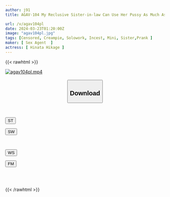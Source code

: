 ```yaml
---
author: j91
title: AGAV-104 My Reclusive Sister-in-law Can Use Her Pussy As Much As She Wants In Exchange For Running Errands For Her. Hikage Hinata

url: /v/agav104pl
date: 2024-03-23T01:20:00Z
image: "agav104pl.jpg"
tags: [Censored, Creampie, Solowork, Incest, Mini, Sister,Prank	]
maker: [ Sex Agent  ]
actress: [ Hinata Hikage ]
---
```



{{< rawhtml >}}

<div class="video" data-videoid="AXmrLyjQvGUXYZy">
    <a href="javascript:;">
        <img src="/v/agav104pl/agav104pl.jpg" width="WIDTH" height="HEIGHT" alt="agav104pl.mp4" loading="lazy">
    </a>
</div>

<script type="text/javascript" src="https://j91.asia/asset/on-demand-st.js"></script>

<br>
  <link rel="stylesheet" href="https://j91.asia/asset/bs5.css">
  
  <center>
  <button class="btn btn-primary" type="button" data-bs-toggle="collapse" data-bs-target=".multi-collapse" aria-expanded="false" aria-controls="multiCollapseExample1 multiCollapseExample2"><h2>Download</h2></button></center>
</p>
<div class="row">
  <div class="col">
    <div class="collapse multi-collapse" id="multiCollapseExample1">
      <div class="card card-body">
	      	      <br>
<div class="buttons">  
<p><a href="https://streamtape.to/v/AXmrLyjQvGUXYZy" target="_blank"><button class="btn-hover color-3"><i class="fa fa-download"></i> ST</button></a></p>
<p><a href="https://asnwish.com/duazwqcnsflk" target="_blank"><button class="btn-hover color-2"><i class="fa fa-download"></i> SW</button></a></p></div>
    </div>
  </div>
</div>
  <div class="col">
    <div class="collapse multi-collapse" id="multiCollapseExample2">
      <div class="card card-body">
	      <br>
<div class="buttons">
<p><a href="https://wolfstream.tv/sxpi0omgi7zx"><button class="btn-hover color-9"><i class="fa fa-download"></i> WS</button></a></p>
<p><a href="https://filemoon.sx/d/07ewn8vfa2js"><button class="btn-hover color-8"><i class="fa fa-download"></i> FM</button></a></p></div>
<br><br>
      </div>
    </div>
  </div>
</div>

{{< /rawhtml >}}